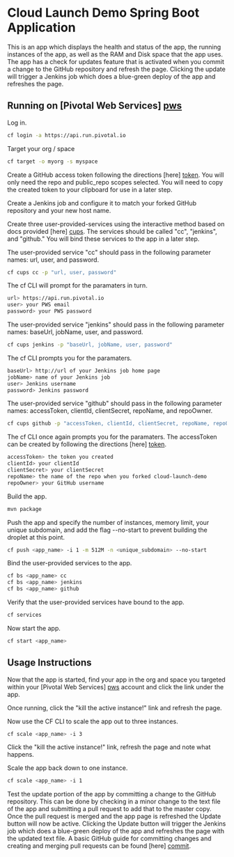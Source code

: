 # Cloud Launch Demo Spring Boot Application

This is an app which displays the health and status of the app, the running instances of the app, as well as the RAM and Disk space that the app uses. The app has a check for updates feature that is activated when you commit a change to the GitHub repository and refresh the page. Clicking the update will trigger a Jenkins job which does a blue-green deploy of the app and refreshes the page.

## Running on [Pivotal Web Services] [pws]

Log in.

```bash
cf login -a https://api.run.pivotal.io
```

Target your org / space

```bash
cf target -o myorg -s myspace
```

Create a GitHub access token following the directions [here] [token]. You will only need the repo and public_repo scopes selected. You will need to copy the created token to your clipboard for use in a later step. 

Create a Jenkins job and configure it to match your forked GitHub repository and your new host name.

Create three user-provided-services using the interactive method based on docs provided [here] [cups]. The services should be called "cc", "jenkins", and "github." You will bind these services to the app in a later step. 

The user-provided service "cc" should pass in the following parameter names: url, user, and password.

```bash
cf cups cc -p "url, user, password"
```

The cf CLI will prompt for the paramaters in turn.

```bash
url> https://api.run.pivotal.io
user> your PWS email
password> your PWS password
```

The user-provided service "jenkins" should pass in the following parameter names: baseUrl, jobName, user, and password.

```bash
cf cups jenkins -p "baseUrl, jobName, user, password"
```

The cf CLI prompts you for the paramaters.

```bash
baseUrl> http://url of your Jenkins job home page
jobName> name of your Jenkins job
user> Jenkins username
password> Jenkins password
```

The user-provided service "github" should pass in the following parameter names: accessToken, clientId, clientSecret, repoName, and repoOwner.

```bash
cf cups github -p "accessToken, clientId, clientSecret, repoName, repoOwner"
```

The cf CLI once again prompts you for the paramaters. The accessToken can be created by following the directions [here] [token].

```bash
accessToken> the token you created 
clientId> your clientId
clientSecret> your clientSecret
repoName> the name of the repo when you forked cloud-launch-demo
repoOwner> your GitHub username
```

Build the app.

```bash
mvn package
```

Push the app and specify the number of instances, memory limit, your unique subdomain, and add the flag --no-start to prevent building the droplet at this point.

```bash
cf push <app_name> -i 1 -m 512M -n <unique_subdomain> --no-start
```

Bind the user-provided services to the app.

```bash
cf bs <app_name> cc
cf bs <app_name> jenkins
cf bs <app_name> github
```

Verify that the user-provided services have bound to the app.

```bash
cf services
```

Now start the app.

```bash
cf start <app_name>
```

## Usage Instructions

Now that the app is started, find your app in the org and space you targeted within your [Pivotal Web Services] [pws] account and click the link under the app.

Once running, click the "kill the active instance!" link and refresh the page.

Now use the CF CLI to scale the app out to three instances. 

```bash
cf scale <app_name> -i 3
```

Click the "kill the active instance!" link, refresh the page and note what happens.

Scale the app back down to one instance.

```bash
cf scale <app_name> -i 1
```

Test the update portion of the app by committing a change to the GitHub repository. This can be done by checking in a minor change to the text file of the app and submitting a pull request to add that to the master copy. Once the pull request is merged and the app page is refreshed the Update button will now be active. Clicking the Update button will trigger the Jenkins job which does a blue-green deploy of the app and refreshes the page with the updated text file.
A basic GitHub guide for committing changes and creating and merging pull requests can be found [here] [commit].


[pws]:https://run.pivotal.io
[token]:https://help.github.com/articles/creating-an-access-token-for-command-line-use/ 
[cups]:http://docs.pivotal.io/pivotalcf/devguide/services/user-provided.html#user-cups
[commit]:https://guides.github.com/activities/hello-world/



